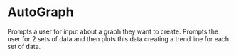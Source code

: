 # AutoGraph

Prompts a user for input about a graph they want to create.
Prompts the user for 2 sets of data and then plots this data creating a trend line for each set of data.
